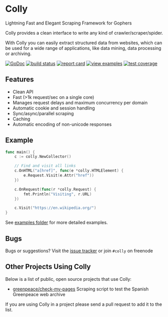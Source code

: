 # Colly

Lightning Fast and Elegant Scraping Framework for Gophers

Colly provides a clean interface to write any kind of crawler/scraper/spider.

With Colly you can easily extract structured data from websites, which can be used for a wide range of applications, like data mining, data processing or archiving.

[![GoDoc](https://godoc.org/github.com/asciimoo/colly?status.svg)](https://godoc.org/github.com/asciimoo/colly)
[![build status](https://img.shields.io/travis/asciimoo/colly/master.svg?style=flat-square)](https://travis-ci.org/asciimoo/colly)
[![report card](https://img.shields.io/badge/report%20card-a%2B-ff3333.svg?style=flat-square)](http://goreportcard.com/report/asciimoo/colly)
[![view examples](https://img.shields.io/badge/learn%20by-examples-0077b3.svg?style=flat-square)](https://github.com/asciimoo/colly/tree/master/examples)
[![test coverage](https://cover.run/go/github.com/asciimoo/colly.svg)](https://cover.run/go/github.com/asciimoo/colly)

## Features

 * Clean API
 * Fast (>1k request/sec on a single core)
 * Manages request delays and maximum concurrency per domain
 * Automatic cookie and session handling
 * Sync/async/parallel scraping
 * Caching
 * Automatic encoding of non-unicode responses


## Example

```go
func main() {
	c := colly.NewCollector()

	// Find and visit all links
	c.OnHTML("a[href]", func(e *colly.HTMLElement) {
		e.Request.Visit(e.Attr("href"))
	})

	c.OnRequest(func(r *colly.Request) {
		fmt.Println("Visiting", r.URL)
	})

	c.Visit("https://en.wikipedia.org/")
}
```

See [examples folder](https://github.com/asciimoo/colly/tree/master/examples) for more detailed examples.


## Bugs

Bugs or suggestions? Visit the [issue tracker](https://github.com/asciimoo/colly/issues) or join `#colly` on freenode


## Other Projects Using Colly

Below is a list of public, open source projects that use Colly:

 * [greenpeace/check-my-pages](https://github.com/greenpeace/check-my-pages) Scraping script to test the Spanish Greenpeace web archive

If you are using Colly in a project please send a pull request to add it to the list.
